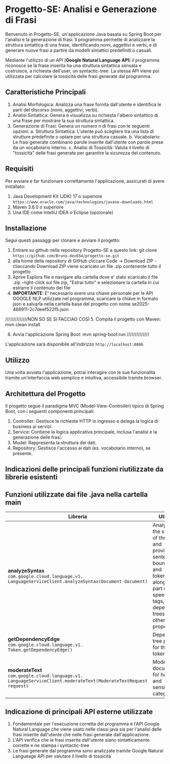 # Progetto-SE: Analisi e Generazione di Frasi
Benvenuto in Progetto-SE, un'applicazione Java basata su Spring Boot per l'analisi e la generazione di frasi. Il programma permette di analizzare la struttura sintattica di una frase, identificando nomi, aggettivi e verbi, e di generare nuove frasi a partire da modelli sintattici predefiniti o casuali.

Mediante l'utilizzo di un API (**Google Natural Language API**) il programma riconosce se la frase inserita ha una struttura sintattica sensata e costruisce, a richiesta dell'user, un syntactic-tree. La stessa API viene poi utilizzata per calcolare la tossicità delle frasi generate dal programma.

## Caratteristiche Principali
1. Analisi Morfologica: Analizza una frase fornita dall'utente e identifica le parti del discorso (nomi, aggettivi, verbi). 
2. Analisi Sintattica: Genera e visualizza su richiesta l'albero sintattico di una frase per mostrare la sua struttura sintattica.
3. Generazione di Frasi: Genera un numero n di frasi con le seguenti opzioni:
  a. Struttura Sintattica: L'utente può scegliere tra una lista di strutture predefinite o optare per una struttura casuale.
  b. Vocabolario: Le frasi generate combinano parole inserite dall'utente con parole prese da un vocabolario interno.
  c. Analisi di Tossicità: Valuta il livello di "tossicità" delle frasi generate per garantire la sicurezza del contenuto.

## Requisiti
Per avviare e far funzionare correttamente l'applicazione, assicurati di avere installato:
1. Java Development Kit (JDK) 17 o superiore
   `https://www.oracle.com/java/technologies/javase-downloads.html`
2. Maven 3.6.0 o superiore
3. Una IDE come IntelliJ IDEA o Eclipse (opzionale)

## Installazione
Segui questi passaggi per clonare e avviare il progetto:
1. Entrare su github nella repository Progetto-SE a questo link:
   git clone `https://github.com/Bruno-dev654/progetto-se.git`
2. alla home della repository di GitHub cliccare Code -> Download ZIP
   -cliaccando Download ZIP viene scaricato un file .zip contenente tutto il progetto
3. Aprire Esplora file e navigare alla cartella dove e' stato scaricato il file .zip
   -right-click sul file zip, "Estrai tutto" e selezionare la cartella in cui estrarre il contenuto del file
4. **IMPORTANTE**: E' necessario avere una chiave personale per le API GOOGLE NLP utilizzate nel programma, scaricare la chiave in formato json e         salvarla nella cartella base del progetto con nome se2025-468911-2c7deef522f5.json

//////////////NON SO SE SI FACCIAO COSÌ
5. Compila il progetto con Maven:
   mvn clean install

6. Avvia l'applicazione Spring Boot:
   mvn spring-boot:run
//////////////

L'applicazione sarà disponibile all'indirizzo `http://localhost:8080`.

## Utilizzo
Una volta avviata l'applicazione, potrai interagire con le sue funzionalità tramite un'interfaccia web semplice e intuitiva, accessibile tramite browser. 

## Architettura del Progetto
Il progetto segue il paradigma MVC (Model-View-Controller) tipico di Spring Boot, con i seguenti componenti principali:
1. Controller: Gestisce le richieste HTTP in ingresso e delega la logica di business ai servizi.
2. Service: Contiene la logica applicativa principale, inclusa l'analisi e la generazione delle frasi.
3. Model: Rappresenta la struttura dei dati.
4. Repository: Gestisce l'accesso ai dati (es. vocabolario interno), se presente.

## Indicazioni delle principali funzioni riutilizzate da librerie esistenti   
## Funzioni utilizzate dai file .java nella cartella **main**

| Libreria | Utilizzo |
|----------|----------|
| **analyzeSyntax**<br>`com.google.cloud.language.v1.`<br>`LanguageServiceClient.analyzeSyntax(Document document)` | Analyzes the syntax of the text and provides sentence boundaries and tokenization,<br>along with part of speech tags, dependency trees, and other properties. |
| **getDependencyEdge**<br>`com.google.cloud.language.v1.`<br>`Token.getDependencyEdge()` | Dependency tree parse for this token. |
| **moderateText**<br>`com.google.cloud.language.v1.`<br>`LanguageServiceClient.moderateText(ModerateTextRequest request)` | Moderates a document for harmful and sensitive categories. |

## Indicazione di principali API esterne utilizzate
1. Fondamentale per l'esecuzione corretta del programma è l'API Google Natural Language che viene usato nelle classi java sia per l'analisi delle frasi inserite dall'utente che nelle frasi generate dall'applicazione.
2. L'API verifica che le frasi inserite dall'utente siano sintatticamente corrette e ne stampa i syntactic-tree
3. Le frasi generate dal programma sono analizzate tramite Google Natural Langueage API per valutare il livello di tossicità
